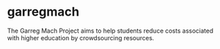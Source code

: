 # garregmach
The Garreg Mach Project aims to help students reduce costs associated with higher education by crowdsourcing resources.
